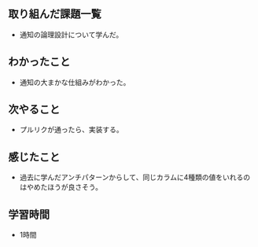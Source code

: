 ## 取り組んだ課題一覧
- 通知の論理設計について学んだ。    

## わかったこと
- 通知の大まかな仕組みがわかった。

## 次やること
- プルリクが通ったら、実装する。

## 感じたこと
- 過去に学んだアンチパターンからして、同じカラムに4種類の値をいれるのはやめたほうが良さそう。    

## 学習時間
- 1時間
